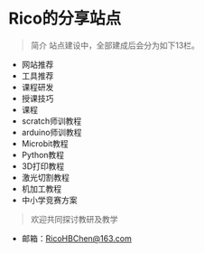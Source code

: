 # Rico的分享站点

> 简介
站点建设中，全部建成后会分为如下13栏。
- 网站推荐
- 工具推荐
- 课程研发
- 授课技巧
- 课程
- scratch师训教程
- arduino师训教程
- Microbit教程
- Python教程
- 3D打印教程
- 激光切割教程
- 机加工教程
- 中小学竞赛方案

> 欢迎共同探讨教研及教学
- 邮箱：RicoHBChen@163.com